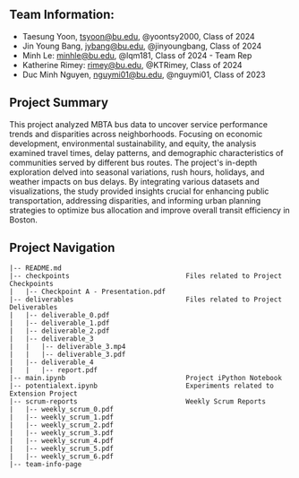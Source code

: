 ## Team Information:

- Taesung Yoon, tsyoon@bu.edu, @yoontsy2000, Class of 2024
- Jin Young Bang, jybang@bu.edu, @jinyoungbang, Class of 2024
- Minh Le: minhle@bu.edu, @lqm181, Class of 2024 - Team Rep
- Katherine Rimey: rimey@bu.edu, @KTRimey, Class of 2024
- Duc Minh Nguyen, nguymi01@bu.edu, @nguymi01, Class of 2023

## Project Summary

This project analyzed MBTA bus data to uncover service performance trends and disparities across neighborhoods. Focusing on economic development, environmental sustainability, and equity, the analysis examined travel times, delay patterns, and demographic characteristics of communities served by different bus routes. The project's in-depth exploration delved into seasonal variations, rush hours, holidays, and weather impacts on bus delays. By integrating various datasets and visualizations, the study provided insights crucial for enhancing public transportation, addressing disparities, and informing urban planning strategies to optimize bus allocation and improve overall transit efficiency in Boston.

## Project Navigation

```
|-- README.md
|-- checkpoints                             Files related to Project Checkpoints
|   |-- Checkpoint A - Presentation.pdf
|-- deliverables                            Files related to Project Deliverables
|   |-- deliverable_0.pdf
|   |-- deliverable_1.pdf
|   |-- deliverable_2.pdf
|   |-- deliverable_3
|   |   |-- deliverable_3.mp4
|   |   |-- deliverable_3.pdf
|   |-- deliverable_4
|   |   |-- report.pdf
|-- main.ipynb                              Project iPython Notebook
|-- potentialext.ipynb                      Experiments related to Extension Project
|-- scrum-reports                           Weekly Scrum Reports
|   |-- weekly_scrum_0.pdf
|   |-- weekly_scrum_1.pdf
|   |-- weekly_scrum_2.pdf
|   |-- weekly_scrum_3.pdf
|   |-- weekly_scrum_4.pdf
|   |-- weekly_scrum_5.pdf
|   |-- weekly_scrum_6.pdf
|-- team-info-page
```